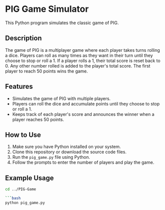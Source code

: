 # PIG Game Simulator

This Python program simulates the classic game of PIG.

## Description

The game of PIG is a multiplayer game where each player takes turns rolling a dice. Players can roll as many times as they want in their turn until they choose to stop or roll a 1. If a player rolls a 1, their total score is reset back to 0. Any other number rolled is added to the player's total score. The first player to reach 50 points wins the game.

## Features

- Simulates the game of PIG with multiple players.
- Players can roll the dice and accumulate points until they choose to stop or roll a 1.
- Keeps track of each player's score and announces the winner when a player reaches 50 points.

## How to Use

1. Make sure you have Python installed on your system.
2. Clone this repository or download the source code files.
3. Run the `pig_game.py` file using Python.
4. Follow the prompts to enter the number of players and play the game.

## Example Usage

```bash
cd ../PIG-Game

```bash
python pig_game.py
